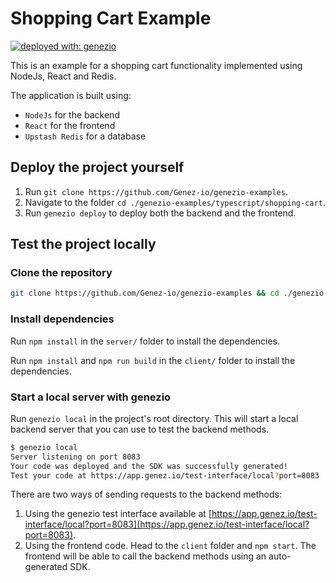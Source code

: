# Shopping Cart Example

<div>

[![deployed with: genezio](https://img.shields.io/badge/deployed_with-genezio-6742c1.svg?labelColor=62C353&style=flat)](https://github.com/genez-io/genezio)

</div>

This is an example for a shopping cart functionality implemented using NodeJs, React and Redis.

The application is built using:
 * `NodeJs` for the backend
 * `React` for the frontend
 * `Upstash Redis` for a database


## Deploy the project yourself

1. Run `git clone https://github.com/Genez-io/genezio-examples`.
2. Navigate to the folder `cd ./genezio-examples/typescript/shopping-cart`.
3. Run `genezio deploy` to deploy both the backend and the frontend.

## Test the project locally

### Clone the repository

```bash
git clone https://github.com/Genez-io/genezio-examples && cd ./genezio-examples/typescript/shopping-cart
```

### Install dependencies

Run `npm install` in the `server/` folder to install the dependencies.

Run `npm install` and `npm run build` in the `client/` folder to install the dependencies.

### Start a local server with genezio

Run `genezio local` in the project's root directory. This will start a local backend server that you can use to test the backend methods.
```bash
$ genezio local
Server listening on port 8083
Your code was deployed and the SDK was successfully generated!
Test your code at https://app.genez.io/test-interface/local?port=8083
```

There are two ways of sending requests to the backend methods:
1. Using the genezio test interface available at [https://app.genez.io/test-interface/local?port=8083](https://app.genez.io/test-interface/local?port=8083).
2. Using the frontend code. Head to the `client` folder and `npm start`. The frontend will be able to call the backend methods using an auto-generated SDK.

